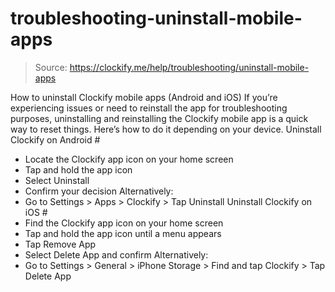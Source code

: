 # troubleshooting-uninstall-mobile-apps

> Source: https://clockify.me/help/troubleshooting/uninstall-mobile-apps

How to uninstall Clockify mobile apps (Android and iOS)
If you’re experiencing issues or need to reinstall the app for troubleshooting purposes, uninstalling and reinstalling the Clockify mobile app is a quick way to reset things. Here’s how to do it depending on your device.
Uninstall Clockify on Android #
- Locate the Clockify app icon on your home screen
- Tap and hold the app icon
- Select Uninstall
- Confirm your decision
Alternatively:
- Go to Settings > Apps > Clockify > Tap Uninstall
Uninstall Clockify on iOS #
- Find the Clockify app icon on your home screen
- Tap and hold the app icon until a menu appears
- Tap Remove App
- Select Delete App and confirm
Alternatively:
- Go to Settings > General > iPhone Storage > Find and tap Clockify > Tap Delete App